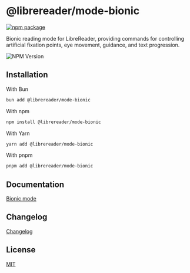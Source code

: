 # @librereader/mode-bionic

[![npm package](https://nodei.co/npm/@librereader/mode-bionic.png?downloads=true&downloadRank=true&stars=true&compact=true)](https://www.npmjs.com/package/@librereader/mode-bionic)

Bionic reading mode for LibreReader, providing commands for controlling artificial fixation points, eye movement, guidance, and text progression.

![NPM Version](https://img.shields.io/npm/v/@librereader/mode-bionic?style=flat-square&color=yellow)

## Installation

With Bun

```sh
bun add @librereader/mode-bionic
```

With npm

```sh
npm install @librereader/mode-bionic
```

With Yarn

```sh
yarn add @librereader/mode-bionic
```

With pnpm

```sh
pnpm add @librereader/mode-bionic
```

## Documentation

[Bionic mode](https://librereader.pages.dev/docs/modes/bionic)

## Changelog

[Changelog](CHANGELOG.md)

## License

[MIT](../../LICENSE)
